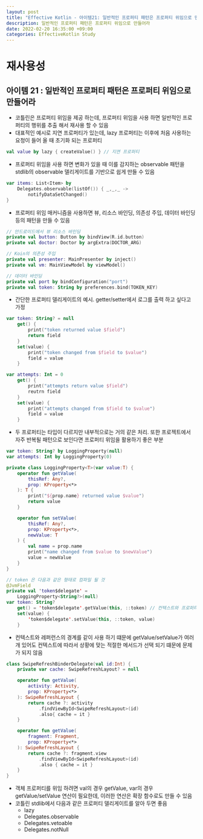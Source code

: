 ```yaml
---
layout: post
title: "Effective Kotlin - 아이템21: 일반적인 프로퍼티 패턴은 프로퍼티 위임으로 만들어라"
description: 일반적인 프로퍼티 패턴은 프로퍼티 위임으로 만들어라
date: 2022-02-20 16:35:00 +09:00
categories: EffectiveKotlin Study
---
```



# 재사용성

## 아이템 21 : 일반적인 프로퍼티 패턴은 프로퍼티 위임으로 만들어라
- 코틀린은 프로퍼티 위임을 제공 하는데, 프로퍼티 위임을 사용 하면 일반적인 프로퍼티의 행위를 추출 해서 재사용 할 수 있음
- 대표적인 예시로 지연 프로퍼티가 있는데, lazy 프로퍼티는 이후에 처음 사용하는 요청이 들어 올 때 초기화 되는 프로퍼티

```kotlin
val value by lazy { createValue() } // 지연 프로퍼티
```

- 프로퍼티 위임을 사용 하면 변화가 있을 때 이를 감지하는 observable 패턴을 stdlib의 observable 델리게이트를 기반으로 쉽게 만들 수 있음

```kotlin
var items: List<Item> by
    Delegates.observable(listOf()) { _,_,_ -> 
        notifyDataSetChanged()
}
```

- 프로퍼티 위임 매커니즘을 사용하면 뷰, 리소스 바인딩, 의존성 주입, 데이터 바인딩등의 패턴을 만들 수 있음

```kotlin
// 안드로이드에서 뷰 리소스 바인딩
private val button: Button by bindView(R.id.button)
private val doctor: Doctor by argExtra(DOCTOR_ARG)

// Koin의 의존성 주입
private val presenter: MainPresenter by inject()
private val vm: MainViewModel by viewModel()

// 데이터 바인딩
private val port by bindConfiguration("port")
private val token: String by preferences.bind(TOKEN_KEY)
```

- 간단한 프로퍼티 델리게이트의 예시. getter/setter에서 로그를 출력 하고 싶다고 가정

```kotlin
var token: String? = null
    get() {
        print("token returned value $field")
        return field
    }
    set(value) {
        print("token changed from $field to $value")
        field = value
    }

var attempts: Int = 0
    get() {
        print("attempts return value $field")
        reutrn field
    }
    set(value) {
        print("attempts changed from $field to $value")
        field = value
    }

```

- 두 프로퍼티는 타입이 다르지만 내부적으로는 거의 같은 처리. 또한 프로젝트에서 자주 반복될 패턴으로 보인다면 프로퍼티 위임을 활용하기 좋은 부분

```kotlin
var token: String? by LoggingProperty(null)
var attempts: Int by LoggingProperty(0)

private class LoggingProperty<T>(var value:T) {
    operator fun getValue(
        thisRef: Any?,
        prop: KProperty<*>
    ): T {
        print("${prop.name} returned value $value")
        return value
    }

    operator fun setValue(
        thisRef: Any?,
        prop: KProperty<*>,
        newValue: T
    ) {
        val name = prop.name
        print("name changed from $value to $newValue")
        value = newValue
    }
}

// token 은 다음과 같은 형태로 컴파일 될 것
@JvmField
private val 'token$delegate' = 
    LoggingProperty<String?>(null)
var token: String?
    get() = 'token$delegate'.getValue(this, ::token) // 컨텍스트와 프로퍼티 레퍼런스의 경계도 같이 사용 하는 형태
    set(value) {
        'token$delegate'.setValue(this, ::token, value)
    }
```

- 컨텍스트와 레퍼런스의 경계를 같이 사용 하기 떄문에 getValue/setValue가 여러개 있어도 컨텍스트에 따라서 상황에 맞는 적절한 메서드가 선택 되기 떄문에 문제가 되지 않음

```kotlin
class SwipeRefreshBinderDelegate(val id:Int) {
    private var cache: SwipeRefreshLayout? = null

    operator fun getValue(
        activity: Activity,
        prop: KProperty<*>
    ): SwipeRefreshLayout {
        return cache ?: activity
            .findViewById<SwipeRefreshLayout>(id)
            .also{ cache = it }
    }

    operator fun getValue(
        fragment: Fragment,
        prop: KProperty<*>
    ): SwipeRefreshLayout {
        return cache ?: fragment.view
            .findViewById<SwipeRefreshLayout>(id)
            .also { cache = it }
    }
}
```

- 객체 프로퍼티를 위임 하려면 val의 경우 getValue, var의 경우 getValue/setValue 연산이 필요한데, 이러한 연산은 확장 함수로도 만들 수 있음
- 코틀린 stdlib에서 다음과 같은 프로퍼티 델리게이트를 알아 두면 좋음
    * lazy
    * Delegates.observable
    * Delegates.vetoable
    * Delegates.notNull



